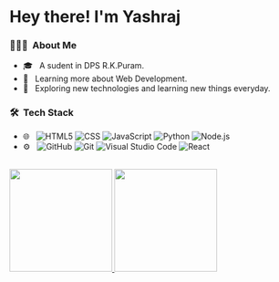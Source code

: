 # Hey there! I'm Yashraj

<h3> 👨🏻‍💻 &nbsp;About Me </h3>

- 🎓 &nbsp; A sudent in DPS R.K.Puram.
- 🌱 &nbsp; Learning more about Web Development.
- 🤔 &nbsp; Exploring new technologies and learning new things everyday.

<h3> 🛠 &nbsp;Tech Stack</h3>

- 🌐 &nbsp;
  ![HTML5](https://img.shields.io/badge/-HTML5-333333?style=flat&logo=HTML5)
  ![CSS](https://img.shields.io/badge/-CSS-333333?style=flat&logo=CSS3&logoColor=1572B6)
  ![JavaScript](https://img.shields.io/badge/-JavaScript-333333?style=flat&logo=javascript)
  ![Python](https://img.shields.io/badge/-Python-333333?style=flat&logo=python)
  ![Node.js](https://img.shields.io/badge/-Node.js-333333?style=flat&logo=node.js)
- ⚙️ &nbsp;
  ![GitHub](https://img.shields.io/badge/-GitHub-333333?style=flat&logo=github)
  ![Git](https://img.shields.io/badge/-Git-333333?style=flat&logo=git)
  ![Visual Studio Code](https://img.shields.io/badge/-Visual%20Studio%20Code-333333?style=flat&logo=visual-studio-code&logoColor=007ACC)
  ![React](https://img.shields.io/badge/-React-333333?style=flat&logo=react)
<!--- 🔧 &nbsp;
  ![Visual Studio Code](https://img.shields.io/badge/-Visual%20Studio%20Code-333333?style=flat&logo=visual-studio-code&logoColor=007ACC)
  ![RStudio](https://img.shields.io/badge/-RStudio-333333?style=flat&logo=rstudio)
  ![Eclipse](https://img.shields.io/badge/-Eclipse-333333?style=flat&logo=eclipse-ide&logoColor=2C2255)-->
<!--
- 🛢 &nbsp;
  ![MySQL](https://img.shields.io/badge/-MySQL-333333?style=flat&logo=mysql)
  ![MongoDB](https://img.shields.io/badge/-MongoDB-333333?style=flat&logo=mongodb)
- 🖥 &nbsp;
  ![Illustrator](https://img.shields.io/badge/-Illustrator-333333?style=flat&logo=adobe-illustrator)
  ![Photoshop](https://img.shields.io/badge/-Photoshop-333333?style=flat&logo=adobe-photoshop)
  ![InDesign](https://img.shields.io/badge/-InDesign-333333?style=flat&logo=adobe-indesign)-->
<br/>

<a href="https://github.com/Yashraj3329">
  <img height="180em" src="https://github-readme-stats.vercel.app/api?username=Yashraj3329&theme=buefy&show_icons=true" />
  <img height="180em" src="https://github-readme-stats.vercel.app/api/top-langs/?username=Yashraj3329&theme=buefy&layout=compact" />
</a>
<br/>
